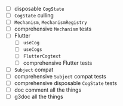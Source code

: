 - [ ] disposable `CogState`
- [ ] `CogState` culling
- [ ] `Mechanism`, `MechanismRegistry`
- [ ] comprehensive `Mechanism` tests
- [ ] Flutter
  - [ ] `useCog`
  - [ ] `useCogs`
  - [ ] `FlutterCogtext`
  - [ ] comprehensive Flutter tests
- [ ] `Subject` compat
- [ ] comprehensive `Subject` compat tests
- [ ] comprehensive disposable `CogState` tests
- [ ] doc comment all the things
- [ ] g3doc all the things